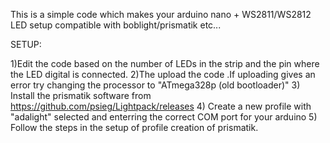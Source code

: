 This is a simple code which makes your arduino nano + WS2811/WS2812 LED setup compatible with boblight/prismatik  etc...

SETUP:

1)Edit the code based on the number of LEDs in the strip and the pin where the LED digital is connected.
2)The upload the code .If uploading gives an error try changing the processor to "ATmega328p (old bootloader)" 
3) Install the prismatik software from https://github.com/psieg/Lightpack/releases
4) Create a new profile with "adalight" selected and enterring the correct COM port for your arduino 
5) Follow the steps in the setup of profile creation of prismatik.